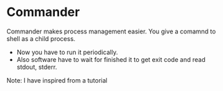 # Commander
Commander makes process management easier.
You give a comamnd to shell as a child process. 
- Now you have to run it periodically. 
- Also software have to wait for finished it to get exit code and read stdout, stderr.

Note: I have inspired from a tutorial
